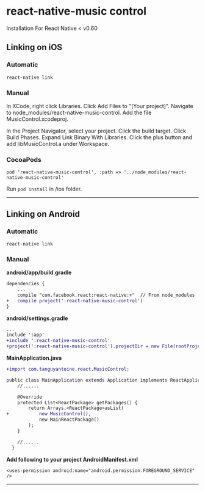 # react-native-music control
 
Installation For React Native < v0.60

## Linking on iOS

### Automatic

```
react-native link
```

### Manual

In XCode, right click Libraries. Click Add Files to "[Your project]". Navigate to node_modules/react-native-music-control. Add the file MusicControl.xcodeproj.

In the Project Navigator, select your project. Click the build target. Click Build Phases. Expand Link Binary With Libraries. Click the plus button and add libMusicControl.a under Workspace.

### CocoaPods

```
pod 'react-native-music-control', :path => '../node_modules/react-native-music-control'
```

Run `pod install` in /ios folder.

- - - -

## Linking on Android

### Automatic

```
react-native link
```

### Manual

**android/app/build.gradle**

```diff
dependencies {
    ...
    compile "com.facebook.react:react-native:+"  // From node_modules
+   compile project(':react-native-music-control')
}
```

**android/settings.gradle**
```diff
...
include ':app'
+include ':react-native-music-control'
+project(':react-native-music-control').projectDir = new File(rootProject.projectDir, '../node_modules/react-native-music-control/android')
```

**MainApplication.java**

```diff
+import com.tanguyantoine.react.MusicControl;

public class MainApplication extends Application implements ReactApplication {
    //......

    @Override
    protected List<ReactPackage> getPackages() {
        return Arrays.<ReactPackage>asList(
+           new MusicControl(),
            new MainReactPackage()
        );
    }

    //......
  }
```

**Add following to your project AndroidManifest.xml**
```
<uses-permission android:name="android.permission.FOREGROUND_SERVICE" />
```
- - - -
